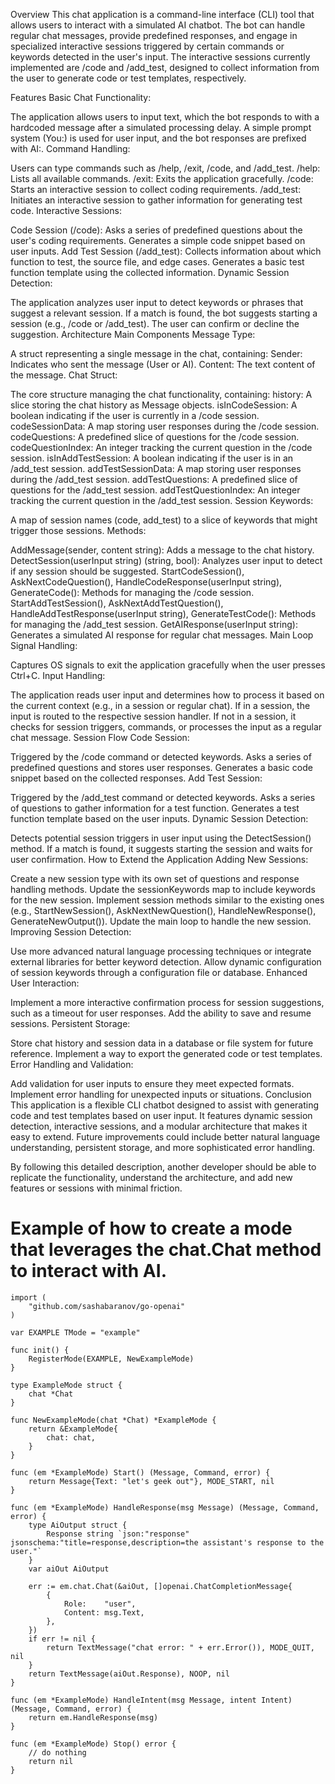 Overview
This chat application is a command-line interface (CLI) tool that allows users to interact with a simulated AI chatbot. The bot can handle regular chat messages, provide predefined responses, and engage in specialized interactive sessions triggered by certain commands or keywords detected in the user's input. The interactive sessions currently implemented are /code and /add_test, designed to collect information from the user to generate code or test templates, respectively.

Features
Basic Chat Functionality:

The application allows users to input text, which the bot responds to with a hardcoded message after a simulated processing delay.
A simple prompt system (You:) is used for user input, and the bot responses are prefixed with AI:.
Command Handling:

Users can type commands such as /help, /exit, /code, and /add_test.
/help: Lists all available commands.
/exit: Exits the application gracefully.
/code: Starts an interactive session to collect coding requirements.
/add_test: Initiates an interactive session to gather information for generating test code.
Interactive Sessions:

Code Session (/code):
Asks a series of predefined questions about the user's coding requirements.
Generates a simple code snippet based on user inputs.
Add Test Session (/add_test):
Collects information about which function to test, the source file, and edge cases.
Generates a basic test function template using the collected information.
Dynamic Session Detection:

The application analyzes user input to detect keywords or phrases that suggest a relevant session.
If a match is found, the bot suggests starting a session (e.g., /code or /add_test).
The user can confirm or decline the suggestion.
Architecture
Main Components
Message Type:

A struct representing a single message in the chat, containing:
Sender: Indicates who sent the message (User or AI).
Content: The text content of the message.
Chat Struct:

The core structure managing the chat functionality, containing:
history: A slice storing the chat history as Message objects.
isInCodeSession: A boolean indicating if the user is currently in a /code session.
codeSessionData: A map storing user responses during the /code session.
codeQuestions: A predefined slice of questions for the /code session.
codeQuestionIndex: An integer tracking the current question in the /code session.
isInAddTestSession: A boolean indicating if the user is in an /add_test session.
addTestSessionData: A map storing user responses during the /add_test session.
addTestQuestions: A predefined slice of questions for the /add_test session.
addTestQuestionIndex: An integer tracking the current question in the /add_test session.
Session Keywords:

A map of session names (code, add_test) to a slice of keywords that might trigger those sessions.
Methods:

AddMessage(sender, content string): Adds a message to the chat history.
DetectSession(userInput string) (string, bool): Analyzes user input to detect if any session should be suggested.
StartCodeSession(), AskNextCodeQuestion(), HandleCodeResponse(userInput string), GenerateCode(): Methods for managing the /code session.
StartAddTestSession(), AskNextAddTestQuestion(), HandleAddTestResponse(userInput string), GenerateTestCode(): Methods for managing the /add_test session.
GetAIResponse(userInput string): Generates a simulated AI response for regular chat messages.
Main Loop
Signal Handling:

Captures OS signals to exit the application gracefully when the user presses Ctrl+C.
Input Handling:

The application reads user input and determines how to process it based on the current context (e.g., in a session or regular chat).
If in a session, the input is routed to the respective session handler.
If not in a session, it checks for session triggers, commands, or processes the input as a regular chat message.
Session Flow
Code Session:

Triggered by the /code command or detected keywords.
Asks a series of predefined questions and stores user responses.
Generates a basic code snippet based on the collected responses.
Add Test Session:

Triggered by the /add_test command or detected keywords.
Asks a series of questions to gather information for a test function.
Generates a test function template based on the user inputs.
Dynamic Session Detection:

Detects potential session triggers in user input using the DetectSession() method.
If a match is found, it suggests starting the session and waits for user confirmation.
How to Extend the Application
Adding New Sessions:

Create a new session type with its own set of questions and response handling methods.
Update the sessionKeywords map to include keywords for the new session.
Implement session methods similar to the existing ones (e.g., StartNewSession(), AskNextNewQuestion(), HandleNewResponse(), GenerateNewOutput()).
Update the main loop to handle the new session.
Improving Session Detection:

Use more advanced natural language processing techniques or integrate external libraries for better keyword detection.
Allow dynamic configuration of session keywords through a configuration file or database.
Enhanced User Interaction:

Implement a more interactive confirmation process for session suggestions, such as a timeout for user responses.
Add the ability to save and resume sessions.
Persistent Storage:

Store chat history and session data in a database or file system for future reference.
Implement a way to export the generated code or test templates.
Error Handling and Validation:

Add validation for user inputs to ensure they meet expected formats.
Implement error handling for unexpected inputs or situations.
Conclusion
This application is a flexible CLI chatbot designed to assist with generating code and test templates based on user input. It features dynamic session detection, interactive sessions, and a modular architecture that makes it easy to extend. Future improvements could include better natural language understanding, persistent storage, and more sophisticated error handling.

By following this detailed description, another developer should be able to replicate the functionality, understand the architecture, and add new features or sessions with minimal friction.


# Example of how to create a mode that leverages the chat.Chat method to interact with AI.
```
import (
	"github.com/sashabaranov/go-openai"
)

var EXAMPLE TMode = "example"

func init() {
	RegisterMode(EXAMPLE, NewExampleMode)
}

type ExampleMode struct {
	chat *Chat
}

func NewExampleMode(chat *Chat) *ExampleMode {
	return &ExampleMode{
		chat: chat,
	}
}

func (em *ExampleMode) Start() (Message, Command, error) {
	return Message{Text: "let's geek out"}, MODE_START, nil
}

func (em *ExampleMode) HandleResponse(msg Message) (Message, Command, error) {
	type AiOutput struct {
		Response string `json:"response" jsonschema:"title=response,description=the assistant's response to the user."`
	}
	var aiOut AiOutput

	err := em.chat.Chat(&aiOut, []openai.ChatCompletionMessage{
		{
			Role:    "user",
			Content: msg.Text,
		},
	})
	if err != nil {
		return TextMessage("chat error: " + err.Error()), MODE_QUIT, nil
	}
	return TextMessage(aiOut.Response), NOOP, nil
}

func (em *ExampleMode) HandleIntent(msg Message, intent Intent) (Message, Command, error) {
	return em.HandleResponse(msg)
}

func (em *ExampleMode) Stop() error {
	// do nothing
	return nil
}
```
